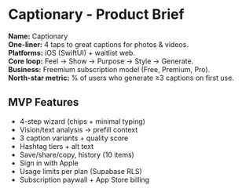 # Captionary - Product Brief

**Name:** Captionary  
**One-liner:** 4 taps to great captions for photos & videos.  
**Platforms:** iOS (SwiftUI) + waitlist web.  
**Core loop:** Feel → Show → Purpose → Style → Generate.  
**Business:** Freemium subscription model (Free, Premium, Pro).  
**North-star metric:** % of users who generate ≥3 captions on first use.

## MVP Features
- 4-step wizard (chips + minimal typing)
- Vision/text analysis → prefill context
- 3 caption variants + quality score
- Hashtag tiers + alt text
- Save/share/copy, history (10 items)
- Sign in with Apple
- Usage limits per plan (Supabase RLS)
- Subscription paywall + App Store billing
